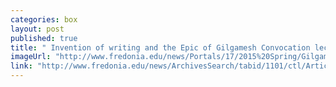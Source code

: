 ```yaml
---
categories: box
layout: post
published: true
title: " Invention of writing and the Epic of Gilgamesh Convocation lecture"
imageUrl: "http://www.fredonia.edu/news/Portals/17/2015%20Spring/Gilgamesh-for-web.jpg"
link: "http://www.fredonia.edu/news/ArchivesSearch/tabid/1101/ctl/ArticleView/mid/1878/articleId/5324/Invention_of_writing_and_the_Epic_of_Gilgamesh_Convocation_lecture.aspx"
---
```



